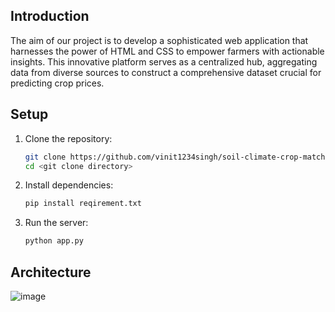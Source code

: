## Introduction
The aim of our project is to develop a sophisticated web application that harnesses the
power of HTML and CSS to empower farmers with actionable insights. This innovative
platform serves as a centralized hub, aggregating data from diverse sources to construct
a comprehensive dataset crucial for predicting crop prices.

## Setup

1. Clone the repository:
   ```bash
   git clone https://github.com/vinit1234singh/soil-climate-crop-matching
   cd <git clone directory>
   ```
2. Install dependencies:
   ```bash
   pip install reqirement.txt
   ```
4. Run the server:
   ```bash
   python app.py
   ```

## Architecture

![image](https://github.com/vinit1234singh/soil-climate-crop-matching/assets/87689549/2395b400-114d-4f8f-97fb-84f976559979)






